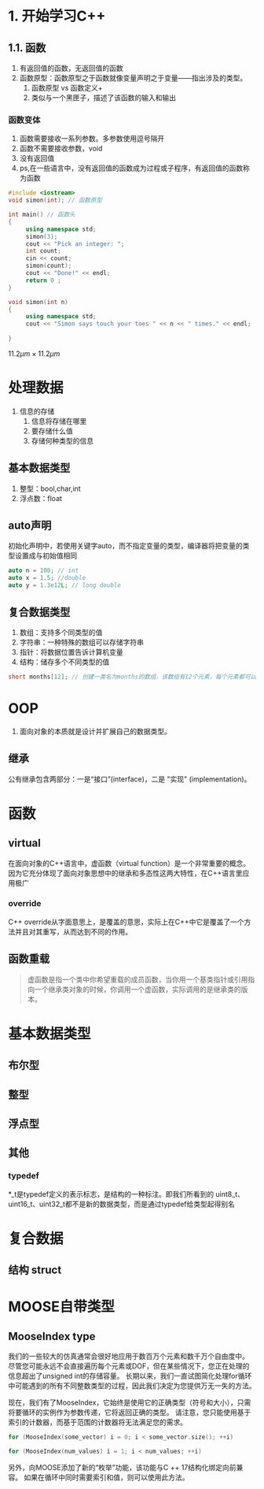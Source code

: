 # 1. 开始学习C++

## 1.1. 函数

1. 有返回值的函数，无返回值的函数
2. 函数原型：函数原型之于函数就像变量声明之于变量——指出涉及的类型。
   1. 函数原型 vs 函数定义+
   2. 类似与一个黑匣子，描述了该函数的输入和输出

### 函数变体

1. 函数需要接收一系列参数。多参数使用逗号隔开
2. 函数不需要接收参数，void
3. 没有返回值
4. ps,在一些语言中，没有返回值的函数成为过程或子程序，有返回值的函数称为函数

```c++
#include <iostream>
void simon(int); // 函数原型

int main() // 函数头
{
     using namespace std;
     simon(3);
     cout << "Pick an integer: ";
     int count;
     cin << count;
     simon(count);
     cout << "Done!" << endl;
     return 0 ;
}

void simon(int n)
{
     using namespace std;
     cout << "Simon says touch your toes " << n << " times." << endl;
     
}
```
$11.2μm×11.2μm$
# 处理数据

1. 信息的存储
   1. 信息将存储在哪里
   2. 要存储什么值
   3. 存储何种类型的信息
## 基本数据类型
 
1. 整型：bool,char,int
2. 浮点数：float

## auto声明

初始化声明中，若使用关键字auto，而不指定变量的类型，编译器将把变量的类型设置成与初始值相同

```c++
auto n = 100; // int
auto x = 1.5; //double
auto y = 1.3e12L; // long double
```

## 复合数据类型

1. 数组：支持多个同类型的值
2. 字符串：一种特殊的数组可以存储字符串
3. 指针：将数据位置告诉计算机变量
4. 结构：储存多个不同类型的值

```c++
short months[12]; // 创建一类名为months的数组，该数组有12个元素，每个元素都可以存储一个short类型的值
```


# OOP

1. 面向对象的本质就是设计并扩展自己的数据类型。

## 继承

公有继承包含两部分：一是“接口”(interface)，二是 "实现" (implementation)。

# 函数

## virtual
在面向对象的C++语言中，虚函数（virtual function）是一个非常重要的概念。因为它充分体现了面向对象思想中的继承和多态性这两大特性，在C++语言里应用极广

### override
C++ override从字面意思上，是覆盖的意思，实际上在C++中它是覆盖了一个方法并且对其重写，从而达到不同的作用。


## 函数重载


> 虚函数是指一个类中你希望重载的成员函数，当你用一个基类指针或引用指向一个继承类对象的时候，你调用一个虚函数，实际调用的是继承类的版本。

# 基本数据类型

## 布尔型

## 整型

## 浮点型

## 其他

### typedef
*_t是typedef定义的表示标志，是结构的一种标注。即我们所看到的 uint8_t、uint16_t、uint32_t都不是新的数据类型，而是通过typedef给类型起得别名


# 复合数据

## 结构 struct

# MOOSE自带类型

## MooseIndex type
我们的一些较大的仿真通常会很好地应用于数百万个元素和数千万个自由度中。 尽管您可能永远不会直接遍历每个元素或DOF，但在某些情况下，您正在处理的信息超出了unsigned int的存储容量。 长期以来，我们一直试图简化处理for循环中可能遇到的所有不同整数类型的过程，因此我们决定为您提供万无一失的方法。

现在，我们有了MooseIndex，它始终是使用它的正确类型（符号和大小），只需将要循环的实例作为参数传递，它将返回正确的类型。 请注意，您只能使用基于索引的计数器，而基于范围的计数器将无法满足您的需求。

```c++
for (MooseIndex(some_vector) i = 0; i < some_vector.size(); ++i)

for (MooseIndex(num_values) i = 1; i < num_values; ++i)
```

另外，向MOOSE添加了新的“枚举”功能，该功能与C ++ 17结构化绑定向前兼容。 如果在循环中同时需要索引和值，则可以使用此方法。